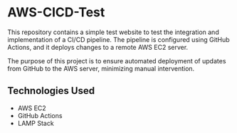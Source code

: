 # AWS-CICD-Test

This repository contains a simple test website to test the integration and implementation of a CI/CD pipeline. The pipeline is configured using GitHub Actions, and it deploys changes to a remote AWS EC2 server.

The purpose of this project is to ensure automated deployment of updates from GitHub to the AWS server, minimizing manual intervention.

## Technologies Used
- AWS EC2
- GitHub Actions
- LAMP Stack
